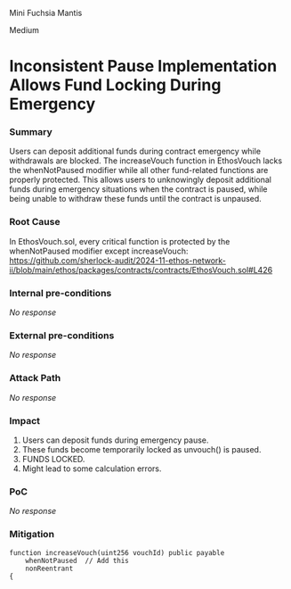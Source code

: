 Mini Fuchsia Mantis

Medium

# Inconsistent Pause Implementation Allows Fund Locking During Emergency

### Summary

Users can deposit additional funds during contract emergency while withdrawals are blocked.
The increaseVouch function in EthosVouch lacks the whenNotPaused modifier while all other fund-related functions are properly protected. This allows users to unknowingly deposit additional funds during emergency situations when the contract is paused, while being unable to withdraw these funds until the contract is unpaused.


### Root Cause

In EthosVouch.sol, every critical function is protected by the whenNotPaused modifier except increaseVouch:
https://github.com/sherlock-audit/2024-11-ethos-network-ii/blob/main/ethos/packages/contracts/contracts/EthosVouch.sol#L426

### Internal pre-conditions

_No response_

### External pre-conditions

_No response_

### Attack Path

_No response_

### Impact

1. Users can deposit funds during emergency pause.
2. These funds become temporarily locked as unvouch() is paused.
3. FUNDS LOCKED.
4. Might lead to some calculation errors.

### PoC

_No response_

### Mitigation
```solidity
function increaseVouch(uint256 vouchId) public payable 
    whenNotPaused  // Add this
    nonReentrant 
{
```